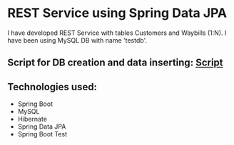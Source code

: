 # REST Service using Spring Data JPA

I have developed REST Service with tables Customers and Waybills (1:N).
I have been using MySQL DB with name 'testdb'.

## Script for DB creation and data inserting: [Script](sql/script.sql)

## Technologies used:
- Spring Boot
- MySQL
- Hibernate
- Spring Data JPA
- Spring Boot Test